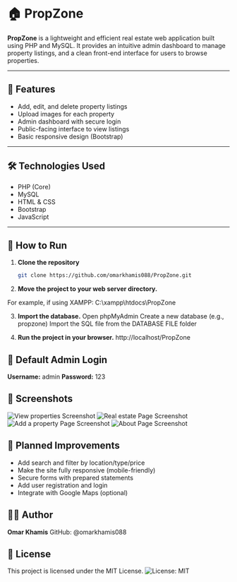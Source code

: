 # 🏠 PropZone

**PropZone** is a lightweight and efficient real estate web application built using PHP and MySQL. It provides an intuitive admin dashboard to manage property listings, and a clean front-end interface for users to browse properties.

---

## 📌 Features

- Add, edit, and delete property listings  
- Upload images for each property  
- Admin dashboard with secure login  
- Public-facing interface to view listings  
- Basic responsive design (Bootstrap)  

---

## 🛠️ Technologies Used

- PHP (Core)
- MySQL
- HTML & CSS
- Bootstrap
- JavaScript

---

## 🚀 How to Run

1. **Clone the repository**

   ```bash
   git clone https://github.com/omarkhamis088/PropZone.git
2. **Move the project to your web server directory.**

For example, if using XAMPP:
C:\xampp\htdocs\PropZone

3. **Import the database.**
Open phpMyAdmin
Create a new database (e.g., propzone)
Import the SQL file from the DATABASE FILE folder

4. **Run the project in your browser.**
http://localhost/PropZone

## 🔐 Default Admin Login
**Username:** admin
**Password:** 123

## 📸 Screenshots
![View properties Screenshot](screenshots/ViewProperties.png)
![Real estate Page Screenshot](screenshots/RealEstate.png)
![Add a property Page Screenshot](screenshots/AddProperty.png)
![About Page Screenshot](screenshots/About.png)

## 🧭 Planned Improvements
- Add search and filter by location/type/price
- Make the site fully responsive (mobile-friendly)
- Secure forms with prepared statements
- Add user registration and login
- Integrate with Google Maps (optional)

## 👨‍💻 Author
**Omar Khamis**
GitHub: @omarkhamis088

## 📄 License
This project is licensed under the MIT License.
![License: MIT](https://img.shields.io/badge/License-MIT-yellow.svg)
